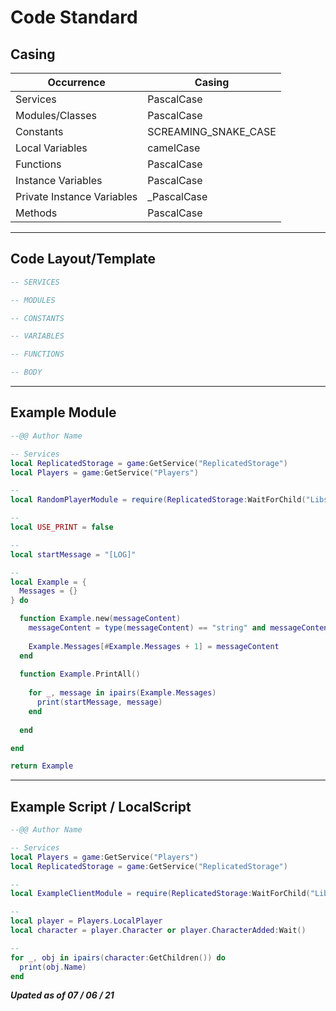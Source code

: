 # Code Standard

## Casing
| Occurrence                 | Casing               |
| -------------------------- | -------------------- |
| Services                   | PascalCase           |
| Modules/Classes            | PascalCase           |
| Constants                  | SCREAMING_SNAKE_CASE |
| Local Variables            | camelCase            |
| Functions                  | PascalCase           |
| Instance Variables         | PascalCase           |
| Private Instance Variables | _PascalCase          |
| Methods                    | PascalCase           |

---
## Code Layout/Template
```Lua
-- SERVICES

-- MODULES

-- CONSTANTS

-- VARIABLES

-- FUNCTIONS

-- BODY
```

---
## Example Module

```lua
--@@ Author Name

-- Services
local ReplicatedStorage = game:GetService("ReplicatedStorage")
local Players = game:GetService("Players")

--
local RandomPlayerModule = require(ReplicatedStorage:WaitForChild("Libs"):WaitForChild("FirstParty").PlayerModule)

--
local USE_PRINT = false

--
local startMessage = "[LOG]"

--
local Example = {
  Messages = {}
} do

  function Example.new(messageContent)
    messageContent = type(messageContent) == "string" and messageContent or error("Invalid data type for 'messageContent'; a string is expected") -- or assert() it doesn't matter
    
    Example.Messages[#Example.Messages + 1] = messageContent
  end
  
  function Example.PrintAll()
    
    for _, message in ipairs(Example.Messages)
      print(startMessage, message)
    end
    
  end

end

return Example
```

---
## Example Script / LocalScript

```lua
--@@ Author Name

-- Services
local Players = game:GetService("Players")
local ReplicatedStorage = game:GetService("ReplicatedStorage")

--
local ExampleClientModule = require(ReplicatedStorage:WaitForChild("Libs"):WaitForChild("ThirdParty").MadworkSignal)

--
local player = Players.LocalPlayer
local character = player.Character or player.CharacterAdded:Wait()

--
for _, obj in ipairs(character:GetChildren()) do
  print(obj.Name)
end
```

***Upated as of 07 / 06 / 21***

